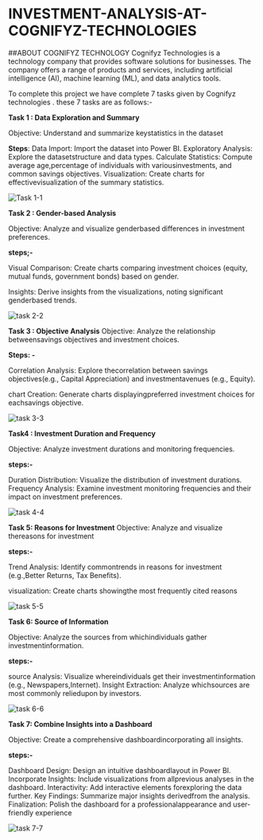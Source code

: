 # INVESTMENT-ANALYSIS-AT-COGNIFYZ-TECHNOLOGIES

##ABOUT COGNIFYZ TECHNOLOGY
Cognifyz Technologies is a technology company that provides software solutions for businesses. The company offers a range of products and services,
including artificial intelligence (AI), machine learning (ML), and data analytics tools.

To complete this project we have complete 7 tasks given by Cognifyz technologies . these 7 tasks are as follows:-

**Task 1 : Data Exploration and Summary**

Objective: Understand and summarize keystatistics in the dataset

**Steps**:
Data Import: Import the dataset into Power BI.
Exploratory Analysis: Explore the datasetstructure and data types.
Calculate Statistics: Compute average age,percentage of individuals with variousinvestments, and common savings objectives.
Visualization: Create charts for effectivevisualization of the summary statistics.

![Task 1-1](https://github.com/Mandarsir24/INVESTMENT-ANALYSIS-AT-COGNIFYZ-TECHNOLOGIES/assets/152494714/551e16d5-87b9-44f2-9f6a-0d4e6b5268b4)

**Task 2 : Gender-based Analysis**

Objective: Analyze and visualize genderbased
differences in investment preferences.

**steps;-**

Visual Comparison: Create charts
comparing investment choices (equity,
mutual funds, government bonds) based
on gender.

Insights: Derive insights from the
visualizations, noting significant genderbased
trends.

![task 2-2](https://github.com/Mandarsir24/INVESTMENT-ANALYSIS-AT-COGNIFYZ-TECHNOLOGIES/assets/152494714/e6a37a2f-c0e3-4368-9eb2-839d47cf7420)

**Task 3 : Objective Analysis**
Objective:
Analyze the relationship betweensavings objectives and investment choices.

**Steps: -**

Correlation Analysis: Explore thecorrelation between savings objectives(e.g., Capital Appreciation) and investmentavenues (e.g., Equity).

chart Creation: Generate charts displayingpreferred investment choices for eachsavings objective.

![task 3-3](https://github.com/Mandarsir24/INVESTMENT-ANALYSIS-AT-COGNIFYZ-TECHNOLOGIES/assets/152494714/9184662c-4b33-4512-9d0f-4310bdb6cd79)

**Task4 : Investment Duration and
Frequency**

Objective: Analyze investment durations
and monitoring frequencies.

**steps:-** 

Duration Distribution: Visualize the
distribution of investment durations.
Frequency Analysis: Examine
investment monitoring frequencies
and their impact on investment
preferences.

![task 4-4](https://github.com/Mandarsir24/INVESTMENT-ANALYSIS-AT-COGNIFYZ-TECHNOLOGIES/assets/152494714/367e443b-8d24-4a61-8ced-b9e95771ff4a)

**Task 5: Reasons for Investment**
Objective: Analyze and visualize thereasons for investment

**steps:-**

Trend Analysis: Identify commontrends in reasons for investment (e.g.,Better Returns, Tax Benefits).

visualization: Create charts showingthe most frequently cited reasons

![task 5-5](https://github.com/Mandarsir24/INVESTMENT-ANALYSIS-AT-COGNIFYZ-TECHNOLOGIES/assets/152494714/bf006ca5-0c5c-4d07-aa42-a86fa945e322)

**Task 6: Source of Information**

Objective: Analyze the sources from whichindividuals gather investmentinformation.

**steps:-**

source Analysis: Visualize whereindividuals get their investmentinformation (e.g., Newspapers,Internet).
Insight Extraction: Analyze whichsources are most commonly reliedupon by investors.

![task 6-6](https://github.com/Mandarsir24/INVESTMENT-ANALYSIS-AT-COGNIFYZ-TECHNOLOGIES/assets/152494714/83c1a8c5-4903-4ef5-bd45-06f1f53f6fc2)

**Task 7: Combine Insights into a Dashboard**

Objective: Create a comprehensive dashboardincorporating all insights.

**steps:-**


Dashboard Design: Design an intuitive dashboardlayout in Power BI.
Incorporate Insights: Include visualizations from allprevious analyses in the dashboard.
Interactivity: Add interactive elements forexploring the data further.
Key Findings: Summarize major insights derivedfrom the analysis.
Finalization: Polish the dashboard for a professionalappearance and user-friendly experience

![task 7-7](https://github.com/Mandarsir24/INVESTMENT-ANALYSIS-AT-COGNIFYZ-TECHNOLOGIES/assets/152494714/5dda936b-20d1-4c5c-8295-cd4f9390604b)















